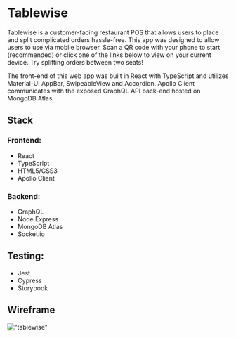 # Tablewise

Tablewise is a customer-facing restaurant POS that allows users to place and split complicated orders hassle-free. This app was designed to allow users to use via mobile browser. Scan a QR code with your phone to start (recommended) or click one of the links below to view on your current device. Try splitting orders between two seats!

The front-end of this web app was built in React with TypeScript and utilizes Material-UI AppBar, SwipeableView and Accordion. Apollo Client communicates with the exposed GraphQL API back-end hosted on MongoDB Atlas.

## Stack

### Frontend:

- React
- TypeScript
- HTML5/CSS3
- Apollo Client

### Backend:

- GraphQL
- Node Express
- MongoDB Atlas
- Socket.io

## Testing:

- Jest
- Cypress
- Storybook

## Wireframe

!["tablewise"](https://github.com/AdamTranquilla/tablewise/blob/master/client/public/tablewise.gif?raw=true)
